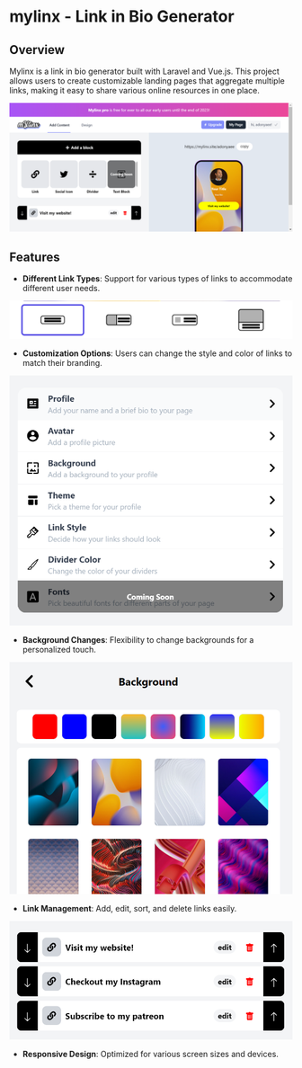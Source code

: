 # mylinx - Link in Bio Generator

## Overview

Mylinx is a link in bio generator built with Laravel and Vue.js. This project allows users to create customizable landing pages that aggregate multiple links, making it easy to share various online resources in one place.

<img src="https://github.com/AramDonyaee/mylinx/blob/main/dashboard%20preview.png?raw=true" />

## Features

- **Different Link Types**: Support for various types of links to accommodate different user needs.

<img src="https://github.com/AramDonyaee/mylinx/blob/main/different%20link%20types.png?raw=true" />
  
- **Customization Options**: Users can change the style and color of links to match their branding.
  
<img src="https://github.com/AramDonyaee/mylinx/blob/main/customizations.PNG?raw=true" />

- **Background Changes**: Flexibility to change backgrounds for a personalized touch.

<img src="https://github.com/AramDonyaee/mylinx/blob/main/different%20backgrounds.PNG?raw=true" />

- **Link Management**: Add, edit, sort, and delete links easily.

<img src="https://github.com/AramDonyaee/mylinx/blob/main/sortable%20links.PNG?raw=true" />

- **Responsive Design**: Optimized for various screen sizes and devices.
  


